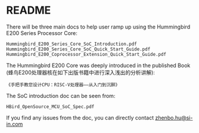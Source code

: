 # README #

There will be three main docs to help user ramp up using the Hummingbird E200 Series Processor Core:

    Hummingbird_E200_Series_Core_SoC_Introduction.pdf
    Hummingbird_E200_Series_Core_SoC_Quick_Start_Guide.pdf 
    Hummingbird_E200_Coprocessor_Extension_Quick_Start_Guide.pdf


The Hummingbird E200 Core was deeply introduced in the published Book (蜂鸟E200处理器核在如下出版书籍中进行深入浅出的分析讲解):

    《手把手教您设计CPU：RISC-V处理器——从入门到沉醉》


The SoC introduction doc can be seen from:

    HBird_OpenSource_MCU_SoC_Spec.pdf


If you find any issues from the doc, you can directly contact zhenbo.hu@si-in.com
